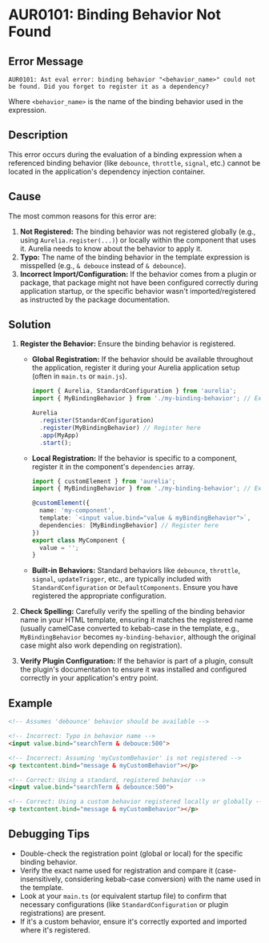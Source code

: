 # AUR0101: Binding Behavior Not Found

## Error Message

`AUR0101: Ast eval error: binding behavior "<behavior_name>" could not be found. Did you forget to register it as a dependency?`

Where `<behavior_name>` is the name of the binding behavior used in the expression.

## Description

This error occurs during the evaluation of a binding expression when a referenced binding behavior (like `debounce`, `throttle`, `signal`, etc.) cannot be located in the application's dependency injection container.

## Cause

The most common reasons for this error are:

1.  **Not Registered:** The binding behavior was not registered globally (e.g., using `Aurelia.register(...)`) or locally within the component that uses it. Aurelia needs to know about the behavior to apply it.
2.  **Typo:** The name of the binding behavior in the template expression is misspelled (e.g., `& debouce` instead of `& debounce`).
3.  **Incorrect Import/Configuration:** If the behavior comes from a plugin or package, that package might not have been configured correctly during application startup, or the specific behavior wasn't imported/registered as instructed by the package documentation.

## Solution

1.  **Register the Behavior:** Ensure the binding behavior is registered.
    *   **Global Registration:** If the behavior should be available throughout the application, register it during your Aurelia application setup (often in `main.ts` or `main.js`).
        ```typescript
        import { Aurelia, StandardConfiguration } from 'aurelia';
        import { MyBindingBehavior } from './my-binding-behavior'; // Example

        Aurelia
          .register(StandardConfiguration)
          .register(MyBindingBehavior) // Register here
          .app(MyApp)
          .start();
        ```
    *   **Local Registration:** If the behavior is specific to a component, register it in the component's `dependencies` array.
        ```typescript
        import { customElement } from 'aurelia';
        import { MyBindingBehavior } from './my-binding-behavior'; // Example

        @customElement({
          name: 'my-component',
          template: `<input value.bind="value & myBindingBehavior">`,
          dependencies: [MyBindingBehavior] // Register here
        })
        export class MyComponent {
          value = '';
        }
        ```
    *   **Built-in Behaviors:** Standard behaviors like `debounce`, `throttle`, `signal`, `updateTrigger`, etc., are typically included with `StandardConfiguration` or `DefaultComponents`. Ensure you have registered the appropriate configuration.

2.  **Check Spelling:** Carefully verify the spelling of the binding behavior name in your HTML template, ensuring it matches the registered name (usually camelCase converted to kebab-case in the template, e.g., `MyBindingBehavior` becomes `my-binding-behavior`, although the original case might also work depending on registration).

3.  **Verify Plugin Configuration:** If the behavior is part of a plugin, consult the plugin's documentation to ensure it was installed and configured correctly in your application's entry point.

## Example

```html
<!-- Assumes 'debounce' behavior should be available -->

<!-- Incorrect: Typo in behavior name -->
<input value.bind="searchTerm & debouce:500">

<!-- Incorrect: Assuming 'myCustomBehavior' is not registered -->
<p textcontent.bind="message & myCustomBehavior"></p>

<!-- Correct: Using a standard, registered behavior -->
<input value.bind="searchTerm & debounce:500">

<!-- Correct: Using a custom behavior registered locally or globally -->
<p textcontent.bind="message & myCustomBehavior"></p>
```

## Debugging Tips

*   Double-check the registration point (global or local) for the specific binding behavior.
*   Verify the exact name used for registration and compare it (case-insensitively, considering kebab-case conversion) with the name used in the template.
*   Look at your `main.ts` (or equivalent startup file) to confirm that necessary configurations (like `StandardConfiguration` or plugin registrations) are present.
*   If it's a custom behavior, ensure it's correctly exported and imported where it's registered.
